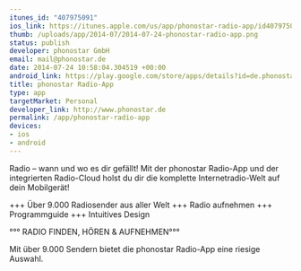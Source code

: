 ```yaml
--- 
itunes_id: "407975091"
ios_link: https://itunes.apple.com/us/app/phonostar-radio-app/id407975091?l=de&ls=1&mt=8
thumb: /uploads/app/2014-07/2014-07-24-phonostar-radio-app.png
status: publish
developer: phonostar GmbH
email: mail@phonostar.de
date: 2014-07-24 10:58:04.304519 +00:00
android_link: https://play.google.com/store/apps/details?id=de.phonostar.player
title: phonostar Radio-App
type: app
targetMarket: Personal
developer_link: http://www.phonostar.de
permalink: /app/phonostar-radio-app
devices: 
- ios
- android
---
```


Radio – wann und wo es dir gefällt! Mit der phonostar Radio-App und der integrierten Radio-Cloud holst du dir die komplette Internetradio-Welt auf dein Mobilgerät! 

+++ Über 9.000 Radiosender aus aller Welt 
+++ Radio aufnehmen 
+++ Programmguide 
+++ Intuitives Design 

°°° RADIO FINDEN, HÖREN & AUFNEHMEN°°° 

Mit über 9.000 Sendern bietet die phonostar Radio-App eine riesige Auswahl. 
